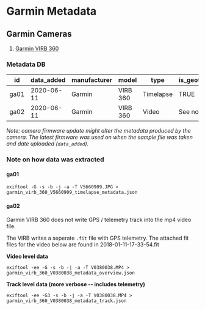 # Garmin Metadata

## Garmin Cameras

1. [Garmin VIRB 360](https://buy.garmin.com/en-GB/GB/p/562010)

### Metadata DB

| id   | data_added | manufacturer | model  | type      | is_geotagged_by_cam | sample_file |
|------|------------|--------------|--------|-----------|--------------|-------------
| ga01  | 2020-06-11 | Garmin       | VIRB 360    | Timelapse     | TRUE         | [LINK]()        |
| ga02  | 2020-06-11 | Garmin        | VIRB 360    | Video | See notes         | [LINK]()    |

_Note: camera firmware update might alter the metadata produced by the camera. The latest firmware was used on when the sample file was taken and date uploaded (`data_added`)._

### Note on how data was extracted

#### ga01

```
exiftool -G -s -b -j -a -T V5660909.JPG > garmin_virb_360_V5660909_timelapse_metadata.json
```

#### ga02

Garmin VIRB 360 does not write GPS / telemetry track into the mp4 video file.

The VIRB writes a seperate `.fit` file with GPS telemetry. The attached fit files for the video below are found in 2018-01-11-17-33-54.fit

**Video level data**

```
exiftool -ee -G -s -b -j -a -T V0380038.MP4 > garmin_virb_360_V0380038_metadata_overview.json
```

**Track level data (more verbose -- includes telemetry)**

```
exiftool -ee -G3 -s -b -j -a -T V0380038.MP4 > garmin_virb_360_V0380038_metadata_track.json
```